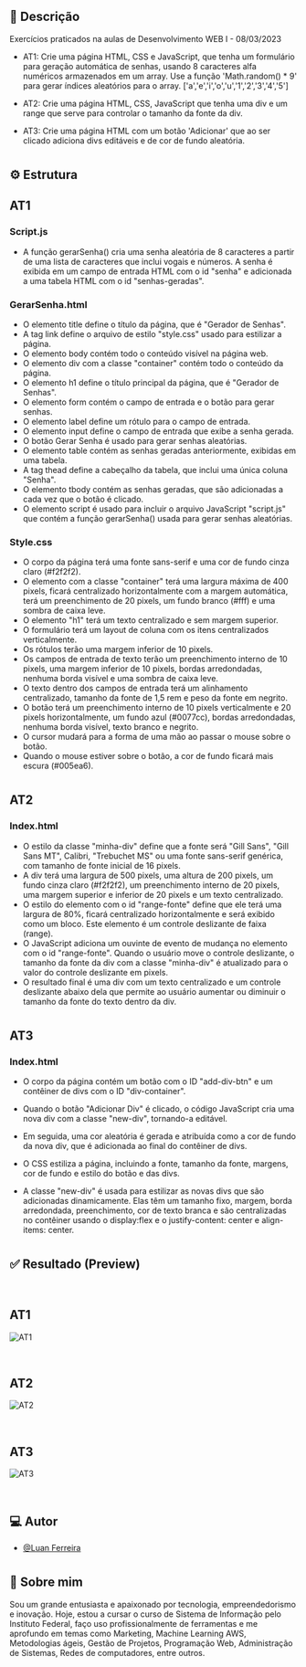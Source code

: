 ## 🧾 Descrição

Exercícios praticados na aulas de Desenvolvimento WEB I - 08/03/2023

- AT1:  Crie uma página HTML, CSS e JavaScript, que tenha um formulário para geração automática de senhas, usando 8 caracteres alfa numéricos armazenados em um array. Use a função 'Math.random() * 9' para gerar índices aleatórios para o array. ['a','e','i','o','u','1','2','3','4','5']

- AT2: Crie uma página HTML, CSS, JavaScript que tenha uma div e um range que serve para controlar o tamanho da fonte da div.

- AT3: Crie uma página HTML com um botão 'Adicionar' que ao ser clicado adiciona divs editáveis e de cor de fundo aleatória.

<h1>

## ⚙️ Estrutura

## AT1

### Script.js
- A função gerarSenha() cria uma senha aleatória de 8 caracteres a partir de uma lista de caracteres que inclui vogais e números. A senha é exibida em um campo de entrada HTML com o id "senha" e adicionada a uma tabela HTML com o id "senhas-geradas".

### GerarSenha.html
- O elemento title define o título da página, que é "Gerador de Senhas".
- A tag link define o arquivo de estilo "style.css" usado para estilizar a página.
- O elemento body contém todo o conteúdo visível na página web.
- O elemento div com a classe "container" contém todo o conteúdo da página.
- O elemento h1 define o título principal da página, que é "Gerador de Senhas".
- O elemento form contém o campo de entrada e o botão para gerar senhas.
- O elemento label define um rótulo para o campo de entrada.
- O elemento input define o campo de entrada que exibe a senha gerada.
- O botão Gerar Senha é usado para gerar senhas aleatórias.
- O elemento table contém as senhas geradas anteriormente, exibidas em uma tabela.
- A tag thead define a cabeçalho da tabela, que inclui uma única coluna "Senha".
- O elemento tbody contém as senhas geradas, que são adicionadas a cada vez que o botão é clicado.
- O elemento script é usado para incluir o arquivo JavaScript "script.js" que contém a função gerarSenha() usada para gerar senhas aleatórias.

### Style.css

- O corpo da página terá uma fonte sans-serif e uma cor de fundo cinza claro (#f2f2f2).
- O elemento com a classe "container" terá uma largura máxima de 400 pixels, ficará centralizado horizontalmente com a margem automática, terá um preenchimento de 20 pixels, um fundo branco (#fff) e uma sombra de caixa leve.
- O elemento "h1" terá um texto centralizado e sem margem superior.
- O formulário terá um layout de coluna com os itens centralizados verticalmente.
- Os rótulos terão uma margem inferior de 10 pixels.
- Os campos de entrada de texto terão um preenchimento interno de 10 pixels, uma margem inferior de 10 pixels, bordas arredondadas, nenhuma borda visível e uma sombra de caixa leve. 
- O texto dentro dos campos de entrada terá um alinhamento centralizado, tamanho da fonte de 1,5 rem e peso da fonte em negrito.
- O botão terá um preenchimento interno de 10 pixels verticalmente e 20 pixels horizontalmente, um fundo azul (#0077cc), bordas arredondadas, nenhuma borda visível, texto branco e negrito. 
- O cursor mudará para a forma de uma mão ao passar o mouse sobre o botão. 
- Quando o mouse estiver sobre o botão, a cor de fundo ficará mais escura (#005ea6).
<h1>

## AT2

### Index.html

- O estilo da classe "minha-div" define que a fonte será "Gill Sans", "Gill Sans MT", Calibri, "Trebuchet MS" ou uma fonte sans-serif genérica, com tamanho de fonte inicial de 16 pixels. 
- A div terá uma largura de 500 pixels, uma altura de 200 pixels, um fundo cinza claro (#f2f2f2), um preenchimento interno de 20 pixels, uma margem superior e inferior de 20 pixels e um texto centralizado.
- O estilo do elemento com o id "range-fonte" define que ele terá uma largura de 80%, ficará centralizado horizontalmente e será exibido como um bloco. Este elemento é um controle deslizante de faixa (range).
- O JavaScript adiciona um ouvinte de evento de mudança no elemento com o id "range-fonte". Quando o usuário move o controle deslizante, o tamanho da fonte da div com a classe "minha-div" é atualizado para o valor do controle deslizante em pixels.
- O resultado final é uma div com um texto centralizado e um controle deslizante abaixo dela que permite ao usuário aumentar ou diminuir o tamanho da fonte do texto dentro da div.

<h1>

## AT3

### Index.html

- O corpo da página contém um botão com o ID "add-div-btn" e um contêiner de divs com o ID "div-container". 
- Quando o botão "Adicionar Div" é clicado, o código JavaScript cria uma nova div com a classe "new-div", tornando-a editável. 
- Em seguida, uma cor aleatória é gerada e atribuída como a cor de fundo da nova div, que é adicionada ao final do contêiner de divs.

- O CSS estiliza a página, incluindo a fonte, tamanho da fonte, margens, cor de fundo e estilo do botão e das divs. 
- A classe "new-div" é usada para estilizar as novas divs que são adicionadas dinamicamente. Elas têm um tamanho fixo, margem, borda arredondada, preenchimento, cor de texto branca e são centralizadas no contêiner usando o display:flex e o justify-content: center e align-items: center.

<h1>

## ✅ Resultado (Preview)
<br>

## AT1
![AT1](https://i.imgur.com/jalxw7u.png)

<br>

## AT2
![AT2](https://i.imgur.com/eOJSOka.png)

<br>

## AT3
![AT3](https://i.imgur.com/k6ieFVq.png)

<br>

## 💻 Autor

- [@Luan Ferreira](https://github.com/fluanbrito)

<h1>

## 🚀 Sobre mim
Sou um grande entusiasta e apaixonado por tecnologia, empreendedorismo e inovação. Hoje, estou a cursar o curso de Sistema de Informação pelo Instituto Federal, faço uso profissionalmente de ferramentas e me aprofundo em temas como Marketing, Machine Learning AWS, Metodologias ágeis, Gestão de Projetos, Programação Web, Administração de Sistemas, Redes de computadores, entre outros.
